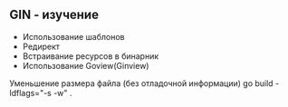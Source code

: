 ## GIN - изучение

- Использование шаблонов
- Редирект
- Встраивание ресурсов в бинарник
- Использование Goview(Ginview)


Уменьшение размера файла (без отладочной информации)
go build -ldflags="-s -w" .